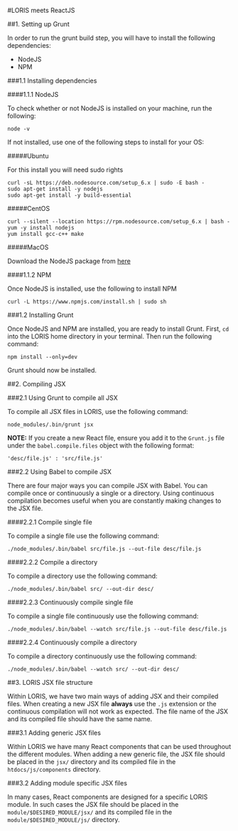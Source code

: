 #LORIS meets ReactJS

##1. Setting up Grunt

In order to run the grunt build step, you will have to install the following dependencies:

* NodeJS
* NPM

###1.1 Installing dependencies 

####1.1.1 NodeJS

To check whether or not NodeJS is installed on your machine, run the following:

```
node -v
```

If not installed, use one of the following steps to install for your OS:

#####Ubuntu

For this install you will need sudo rights

```
curl -sL https://deb.nodesource.com/setup_6.x | sudo -E bash -
sudo apt-get install -y nodejs
sudo apt-get install -y build-essential
```

#####CentOS

```
curl --silent --location https://rpm.nodesource.com/setup_6.x | bash -
yum -y install nodejs
yum install gcc-c++ make
```

#####MacOS

Download the NodeJS package from [here](https://nodejs.org/en/)

####1.1.2 NPM

Once NodeJS is installed, use the following to install NPM

```
curl -L https://www.npmjs.com/install.sh | sudo sh
```

###1.2 Installing Grunt

Once NodeJS and NPM are installed, you are ready to install Grunt. First, ```cd``` into the LORIS home directory in your terminal. 
Then run the following command:

```
npm install --only=dev
```

Grunt should now be installed.

##2. Compiling JSX

###2.1 Using Grunt to compile all JSX

To compile all JSX files in LORIS, use the following command:

```
node_modules/.bin/grunt jsx
```

**NOTE:** If you create a new React file, ensure you add it to the ```Grunt.js``` file under the ```babel.compile.files``` object
with the following format:

```
'desc/file.js' : 'src/file.js'
```

###2.2 Using Babel to compile JSX

There are four major ways you can compile JSX with Babel. You can compile once or continuously a single or a directory. Using 
continuous compilation becomes useful when you are constantly making changes to the JSX file.

####2.2.1 Compile single file

To compile a single file use the following command:

```
./node_modules/.bin/babel src/file.js --out-file desc/file.js
```

####2.2.2 Compile a directory

To compile a directory use the following command:

```
./node_modules/.bin/babel src/ --out-dir desc/
```

####2.2.3 Continuously compile single file

To compile a single file continuously use the following command:

```
./node_modules/.bin/babel --watch src/file.js --out-file desc/file.js
```

####2.2.4 Continuously compile a directory

To compile a directory continuously use the following command:

```
./node_modules/.bin/babel --watch src/ --out-dir desc/
```

##3. LORIS JSX file structure

Within LORIS, we have two main ways of adding JSX and their compiled files. When creating a new JSX file **always** use the ```.js```
extension or the continuous compilation will not work as expected. The file name of the JSX and its compiled file should have the
same name. 

###3.1 Adding generic JSX files

Within LORIS we have many React components that can be used throughout the different modules. When adding a new generic file, the
JSX file should be placed in the ```jsx/``` directory and its compiled file in the ```htdocs/js/components``` directory.

###3.2 Adding module specific JSX files

In many cases, React components are designed for a specific LORIS module. In such cases the JSX file should be placed in the 
```module/$DESIRED_MODULE/jsx/``` and its compiled file in the ```module/$DESIRED_MODULE/js/``` directory.